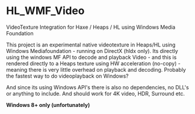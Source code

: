 # HL_WMF_Video
VideoTexture Integration for Haxe / Heaps / HL using Windows Media Foundation

This project is an experimental native videotexture in Heaps/HL using Windows Mediafoundation - running on DirectX (hldx only).
Its directly using the windows MF API to decode and playback Video - and this is rendered directly to a Heaps texture using HW acceleration (no-copy) - 
meaning there is very little overhead on playback and decoding. Probably the fastest way to do videoplayback on Windows?

And since its using Windows API's there is also no dependencies, no DLL's or anything to include. And should work for 4K video, HDR, Surround etc.

**Windows 8+ only (unfortunately)**
